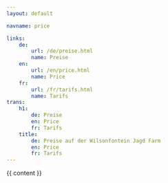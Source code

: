 ```yaml
---
layout: default

navname: price

links:
    de:
        url: /de/preise.html
        name: Preise
    en:
        url: /en/price.html
        name: Price
    fr:
        url: /fr/tarifs.html
        name: Tarifs
trans:
    h1:
        de: Preise
        en: Price
        fr: Tarifs
    title:
        de: Preise auf der Wilsonfontein Jagd Farm
        en: Price
        fr: Tarifs
---
```


{{ content }}